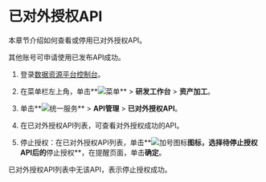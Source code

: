 # 已对外授权API

本章节介绍如何查看或停用已对外授权API。

其他账号可申请使用已发布API成功。

1.  登录[数据资源平台控制台](https://dataq.console.aliyun.com)。

2.  在菜单栏左上角，单击**![菜单](https://static-aliyun-doc.oss-accelerate.aliyuncs.com/assets/img/zh-CN/6504337061/p188771.png)** \> **研发工作台** \> **资产加工**。

3.  单击**![统一服务](https://static-aliyun-doc.oss-accelerate.aliyuncs.com/assets/img/zh-CN/0702579161/p268584.png)** \> **API管理** \> **已对外授权API**。

4.  在已对外授权API列表，可查看对外授权成功的API。

5.  停止授权：在已对外授权API列表，单击**![加号图标](https://static-aliyun-doc.oss-accelerate.aliyuncs.com/assets/img/zh-CN/8622579161/p204557.png)**图标，选择待停止授权API后的**停止授权**，在提醒页面，单击**确定**。


已对外授权API列表中无该API，表示停止授权成功。

